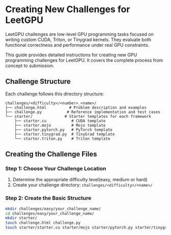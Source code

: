 # Creating New Challenges for LeetGPU

LeetGPU challenges are low-level GPU programming tasks focused on writing custom CUDA, Triton, or Tinygrad kernels. They evaluate both functional correctness and performance under real GPU constraints.

This guide provides detailed instructions for creating new GPU programming challenges for LeetGPU. It covers the complete process from concept to submission.

## Challenge Structure

Each challenge follows this directory structure:

```
challenges/<difficulty>/<number>_<name>/
├── challenge.html          # Problem description and examples
├── challenge.py           # Reference implementation and test cases
└── starter/              # Starter templates for each framework
    ├── starter.cu           # CUDA template
    ├── starter.mojo         # Mojo template
    ├── starter.pytorch.py   # PyTorch template
    ├── starter.tinygrad.py  # TinyGrad template
    └── starter.triton.py    # Triton template
```

## Creating the Challenge Files

### Step 1: Choose Your Challenge Location

1. Determine the appropriate difficulty level(easy, medium or hard)
2. Create your challenge directory: `challenges/<difficulty>/<name>/`

### Step 2: Create the Basic Structure

```bash
mkdir challenges/easy/your_challenge_name/
cd challenges/easy/your_challenge_name/
mkdir starter/
touch challenge.html challenge.py
touch starter/starter.cu starter/mojo starter/pytorch.py starter/tinygrad.py starter/triton.py
```

